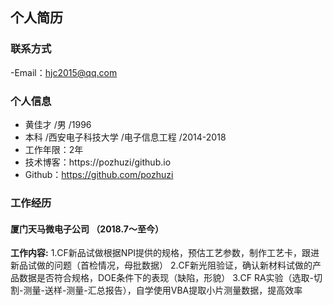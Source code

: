 ## 个人简历

### 联系方式 
-Email：hjc2015@qq.com

### 个人信息
- 黄佳才 /男 /1996
- 本科  /西安电子科技大学  /电子信息工程  /2014-2018
- 工作年限：2年 
- 技术博客：https://pozhuzi/github.io
- Github：https://github.com/pozhuzi

### 工作经历
#### 厦门天马微电子公司 （2018.7～至今）
**工作内容:**
1.CF新品试做根据NPI提供的规格，预估工艺参数，制作工艺卡，跟进新品试做的问题（首检情况，母批数据）
2.CF新光阻验证，确认新材料试做的产品数据是否符合规格，DOE条件下的表现（缺陷，形貌）
3.CF RA实验（选取-切割-测量-送样-测量-汇总报告），自学使用VBA提取小片测量数据，提高效率

